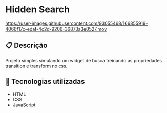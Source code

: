 # Hidden Search

<https://user-images.githubusercontent.com/93055468/166855919-4066f17c-edaf-4c2d-9206-36873a3e0527.mov>

## 📋 Descrição

Projeto simples simulando um widget de busca treinando as propriedades transition e transform no css.

## 🚀 Tecnologias utilizadas

- HTML
- CSS
- JavaScript
